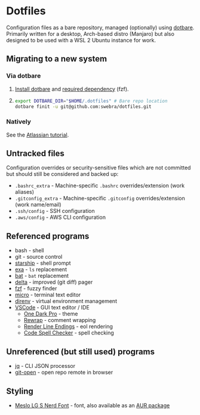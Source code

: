 # Dotfiles
Configuration files as a bare repository, managed (optionally) using [dotbare](https://github.com/kazhala/dotbare). Primarily written for a desktop, Arch-based distro (Manjaro) but also designed to be used with a WSL 2 Ubuntu instance for work.

## Migrating to a new system
### Via dotbare
1. [Install dotbare](https://github.com/kazhala/dotbare#bash) and [required dependency](https://github.com/kazhala/dotbare#required-dependency) (fzf).
1. ```bash
   export DOTBARE_DIR="$HOME/.dotfiles" # Bare repo location
   dotbare finit -u git@github.com:swebra/dotfiles.git
   ```

### Natively
See the [Atlassian tutorial](https://www.atlassian.com/git/tutorials/dotfiles).

## Untracked files
Configuration overrides or security-sensitive files which are not committed but should still be considered and backed up:
- `.bashrc_extra` - Machine-specific `.bashrc` overrides/extension (work aliases)
- `.gitconfig_extra` - Machine-specific `.gitconfig` overrides/extension (work name/email)
- `.ssh/config` - SSH configuration
- `.aws/config` - AWS CLI configuration

## Referenced programs
- bash - shell
- git - source control
- [starship](https://starship.rs) - shell prompt
- [exa](https://the.exa.website) - `ls` replacement
- [bat](https://github.com/sharkdp/bat) - `bat` replacement
- [delta](https://github.com/dandavison/delta) - improved (git diff) pager
- [fzf](https://github.com/junegunn/fzf) - fuzzy finder
- [micro](https://micro-editor.github.io) - terminal text editor
- [direnv](https://direnv.net) - virtual environment management
- [VSCode](https://code.visualstudio.com) - GUI text editor / IDE
   - [One Dark Pro](https://marketplace.visualstudio.com/items?itemName=zhuangtongfa.Material-theme) - theme
   - [Rewrap](https://marketplace.visualstudio.com/items?itemName=stkb.rewrap) - comment wrapping
   - [Render Line Endings](https://marketplace.visualstudio.com/items?itemName=medo64.render-crlf) - eol rendering
   - [Code Spell Checker](https://marketplace.visualstudio.com/items?itemName=streetsidesoftware.code-spell-checker) - spell checking

## Unreferenced (but still used) programs
- [jq](https://stedolan.github.io/jq/) - CLI JSON processor
- [git-open](https://github.com/paulirish/git-open) - open repo remote in browser

## Styling
- [Meslo LG S Nerd Font](https://github.com/ryanoasis/nerd-fonts/tree/master/patched-fonts/Meslo/S) - font, also available as an [AUR package](https://aur.archlinux.org/packages/ttf-meslo)
